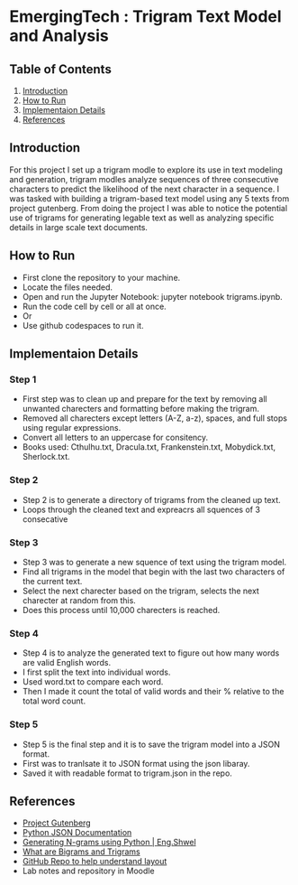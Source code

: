 # EmergingTech :  Trigram Text Model and Analysis

## Table of Contents 
1. [Introduction](#introduction)
2. [How to Run](#how-to-run)
3. [Implementaion Details](#implementation-details)
4. [References](#references)

   
## Introduction
For this project I set up a trigram modle to explore its use in text modeling and generation, trigram modles analyze sequences of three consecutive characters to predict the likelihood of the next character in a sequence. I was tasked with building a trigram-based text model using any 5 texts from project gutenberg. From doing the project I was able to notice the potential use of trigrams for generating legable text as well as analyzing specific details in large scale text documents.

## How to Run
- First clone the repository to your machine.
- Locate the files needed.
- Open and run the Jupyter Notebook: jupyter notebook trigrams.ipynb.
- Run the code cell by cell or all at once.
- Or
- Use github codespaces to run it.

## Implementaion Details 
### Step 1
- First step was to clean up and prepare for the text by removing all unwanted charecters and formatting before making the trigram.
- Removed all charecters except letters (A-Z, a-z), spaces, and full stops using regular expressions.
- Convert all letters to an uppercase for consitency.
- Books used: Cthulhu.txt, Dracula.txt, Frankenstein.txt, Mobydick.txt, Sherlock.txt.
### Step 2
- Step 2 is to generate a directory of trigrams from the cleaned up text.
- Loops through the cleaned text and expreacrs all squences of 3 consecative
### Step 3
- Step 3 was to generate a new squence of text using the trigram model.
- Find all trigrams in the model that begin with the last two characters of the current text.
- Select the next charecter based on the trigram, selects the next charecter at random from this.
- Does this process until 10,000 charecters is reached.
### Step 4
- Step 4 is to analyze the generated text to figure out how many words are valid English words.
- I first split the text into individual words.
- Used word.txt to compare each word.
- Then I made it count the total of valid words and their % relative to the total word count.
### Step 5
- Step 5 is the final step and it is to save the trigram model into a JSON format.
- First was to tranlsate it to JSON format using the json libaray.
- Saved it with readable format to trigram.json in the repo.

## References
- [Project Gutenberg](https://www.gutenberg.org/)
- [Python JSON Documentation](https://docs.python.org/3/library/json.html)
- [Generating N-grams using Python | Eng.Shwel](https://www.youtube.com/watch?v=GfJpzJRYa-U)
- [What are Bigrams and Trigrams](https://www.youtube.com/watch?v=GBQFelgzjKQ)
- [GitHub Repo to help understand layout](https://github.com/ayshajamjam/trigram-model-nlp)
- Lab notes and repository in Moodle

